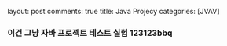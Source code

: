 layout: post
comments: true
title: Java Projecy
categories: [JVAV]

### 이건 그냥 자바 프로젝트 테스트 실험 123123bbq
